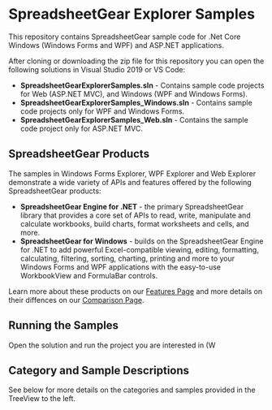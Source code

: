 # SpreadsheetGear Explorer Samples

This repository contains SpreadsheetGear sample code for .Net Core Windows (Windows Forms and WPF) and ASP.NET applications.

After cloning or downloading the zip file for this repository you can open the following solutions in Visual Studio 2019 or VS Code:

*   **SpreadsheetGearExplorerSamples.sln** - Contains sample code projects for Web (ASP.NET MVC), and Windows (WPF and Windows Forms).
*   **SpreadsheetGearExplorerSamples_Windows.sln** - Contains sample code projects only for WPF and Windows Forms.
*   **SpreadsheetGearExplorerSamples_Web.sln** - Contains the sample code project only for ASP.NET MVC.

## SpreadsheetGear Products
The samples in Windows Forms Explorer, WPF Explorer and Web Explorer demonstrate a wide variety of APIs and features offered by the following SpreadsheetGear products:

*   **SpreadsheetGear Engine for .NET** - the primary SpreadsheetGear library that provides a core set of APIs to read, write, manipulate and calculate workbooks, build charts, format worksheets and cells, and more.
*   **SpreadsheetGear for Windows** - builds on the SpreadsheetGear Engine for .NET to add powerful Excel-compatible viewing, editing, formatting, calculating, filtering, sorting, charting, printing and more to your Windows Forms and WPF applications with the easy-to-use WorkbookView and FormulaBar controls.

Learn more about these products on our [Features Page](https://www.spreadsheetgear.com/products/spreadsheetgear.net.aspx) and more details on their diffences on our [Comparison Page](https://www.spreadsheetgear.com/products/compare.aspx).

## Running the Samples

Open the solution and run the project you are interested in (W

## Category and Sample Descriptions

See below for more details on the categories and samples provided in the TreeView to the left.


